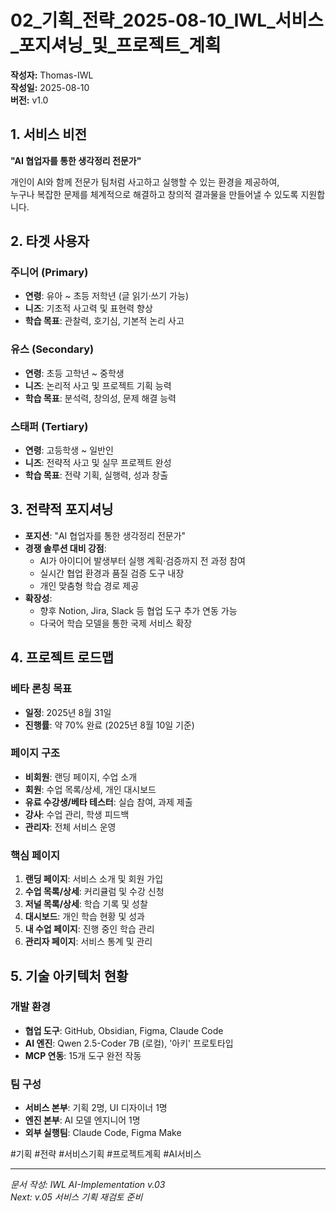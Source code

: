# 02_기획_전략_2025-08-10_IWL_서비스_포지셔닝_및_프로젝트_계획

**작성자:** Thomas-IWL  
**작성일:** 2025-08-10  
**버전:** v1.0

## 1. 서비스 비전
**"AI 협업자를 통한 생각정리 전문가"**

개인이 AI와 함께 전문가 팀처럼 사고하고 실행할 수 있는 환경을 제공하여,  
누구나 복잡한 문제를 체계적으로 해결하고 창의적 결과물을 만들어낼 수 있도록 지원합니다.

## 2. 타겟 사용자
### 주니어 (Primary)
- **연령**: 유아 ~ 초등 저학년 (글 읽기·쓰기 가능)
- **니즈**: 기초적 사고력 및 표현력 향상
- **학습 목표**: 관찰력, 호기심, 기본적 논리 사고

### 유스 (Secondary)  
- **연령**: 초등 고학년 ~ 중학생
- **니즈**: 논리적 사고 및 프로젝트 기획 능력
- **학습 목표**: 분석력, 창의성, 문제 해결 능력

### 스태퍼 (Tertiary)
- **연령**: 고등학생 ~ 일반인
- **니즈**: 전략적 사고 및 실무 프로젝트 완성
- **학습 목표**: 전략 기획, 실행력, 성과 창출

## 3. 전략적 포지셔닝
- **포지션**: "AI 협업자를 통한 생각정리 전문가"
- **경쟁 솔루션 대비 강점**:
  - AI가 아이디어 발생부터 실행 계획·검증까지 전 과정 참여
  - 실시간 협업 환경과 품질 검증 도구 내장
  - 개인 맞춤형 학습 경로 제공
- **확장성**:
  - 향후 Notion, Jira, Slack 등 협업 도구 추가 연동 가능
  - 다국어 학습 모델을 통한 국제 서비스 확장

## 4. 프로젝트 로드맵
### 베타 론칭 목표
- **일정**: 2025년 8월 31일
- **진행률**: 약 70% 완료 (2025년 8월 10일 기준)

### 페이지 구조
- **비회원**: 랜딩 페이지, 수업 소개
- **회원**: 수업 목록/상세, 개인 대시보드
- **유료 수강생/베타 테스터**: 실습 참여, 과제 제출
- **강사**: 수업 관리, 학생 피드백
- **관리자**: 전체 서비스 운영

### 핵심 페이지
1. **랜딩 페이지**: 서비스 소개 및 회원 가입
2. **수업 목록/상세**: 커리큘럼 및 수강 신청
3. **저널 목록/상세**: 학습 기록 및 성찰
4. **대시보드**: 개인 학습 현황 및 성과
5. **내 수업 페이지**: 진행 중인 학습 관리
6. **관리자 페이지**: 서비스 통계 및 관리

## 5. 기술 아키텍처 현황
### 개발 환경
- **협업 도구**: GitHub, Obsidian, Figma, Claude Code
- **AI 엔진**: Qwen 2.5-Coder 7B (로컬), '아키' 프로토타입
- **MCP 연동**: 15개 도구 완전 작동

### 팀 구성
- **서비스 본부**: 기획 2명, UI 디자이너 1명
- **엔진 본부**: AI 모델 엔지니어 1명  
- **외부 실행팀**: Claude Code, Figma Make

#기획 #전략 #서비스기획 #프로젝트계획 #AI서비스

---
*문서 작성: IWL AI-Implementation v.03*  
*Next: v.05 서비스 기획 재검토 준비*